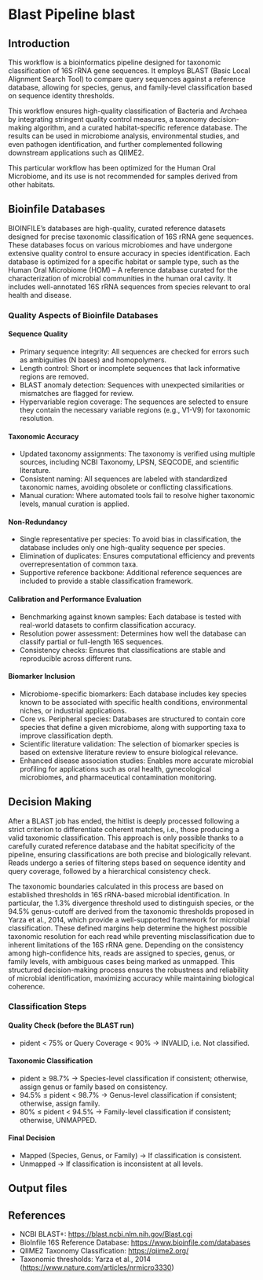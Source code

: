 # Blast Pipeline blast

## Introduction
This workflow is a bioinformatics pipeline designed for taxonomic classification of 16S rRNA gene sequences. It employs BLAST (Basic Local Alignment Search Tool) to compare query sequences against a reference database, allowing for species, genus, and family-level classification based on sequence identity thresholds.

This workflow ensures high-quality classification of Bacteria and Archaea by integrating stringent quality control measures, a taxonomy decision-making algorithm, and a curated habitat-specific reference database. The results can be used in microbiome analysis, environmental studies, and even pathogen identification, and further complemented following downstream applications such as QIIME2.

This particular workflow has been optimized for the Human Oral Microbiome, and its use is not recommended for samples derived from other habitats.

## Bioinfile Databases
BIOINFILE’s databases are high-quality, curated reference datasets designed for precise taxonomic classification of 16S rRNA gene sequences. These databases focus on various microbiomes and have undergone extensive quality control to ensure accuracy in species identification. Each database is optimized for a specific habitat or sample type, such as the Human Oral Microbiome (HOM) – A reference database curated for the characterization of microbial communities in the human oral cavity. It includes well-annotated 16S rRNA sequences from species relevant to oral health and disease.

### Quality Aspects of Bioinfile Databases

#### Sequence Quality
- Primary sequence integrity: All sequences are checked for errors such as ambiguities (N bases) and homopolymers.
- Length control: Short or incomplete sequences that lack informative regions are removed.
- BLAST anomaly detection: Sequences with unexpected similarities or mismatches are flagged for review.
- Hypervariable region coverage: The sequences are selected to ensure they contain the necessary variable regions (e.g., V1-V9) for taxonomic resolution.

#### Taxonomic Accuracy
- Updated taxonomy assignments: The taxonomy is verified using multiple sources, including NCBI Taxonomy, LPSN, SEQCODE, and scientific literature.
- Consistent naming: All sequences are labeled with standardized taxonomic names, avoiding obsolete or conflicting classifications.
- Manual curation: Where automated tools fail to resolve higher taxonomic levels, manual curation is applied.

#### Non-Redundancy
- Single representative per species: To avoid bias in classification, the database includes only one high-quality sequence per species.
- Elimination of duplicates: Ensures computational efficiency and prevents overrepresentation of common taxa.
- Supportive reference backbone: Additional reference sequences are included to provide a stable classification framework.

#### Calibration and Performance Evaluation
- Benchmarking against known samples: Each database is tested with real-world datasets to confirm classification accuracy.
- Resolution power assessment: Determines how well the database can classify partial or full-length 16S sequences.
- Consistency checks: Ensures that classifications are stable and reproducible across different runs.

#### Biomarker Inclusion
- Microbiome-specific biomarkers: Each database includes key species known to be associated with specific health conditions, environmental niches, or industrial applications.
- Core vs. Peripheral species: Databases are structured to contain core species that define a given microbiome, along with supporting taxa to improve classification depth.
- Scientific literature validation: The selection of biomarker species is based on extensive literature review to ensure biological relevance.
- Enhanced disease association studies: Enables more accurate microbial profiling for applications such as oral health, gynecological microbiomes, and pharmaceutical contamination monitoring.

## Decision Making
After a BLAST job has ended, the hitlist is deeply processed following a strict criterion to differentiate coherent matches, i.e., those producing a valid taxonomic classification. This approach is only possible thanks to a carefully curated reference database and the habitat specificity of the pipeline, ensuring classifications are both precise and biologically relevant. Reads undergo a series of filtering steps based on sequence identity and query coverage, followed by a hierarchical consistency check.

The taxonomic boundaries calculated in this process are based on established thresholds in 16S rRNA-based microbial identification. In particular, the 1.3% divergence threshold used to distinguish species, or the 94.5% genus-cutoff are derived from the taxonomic thresholds proposed in Yarza et al., 2014, which provide a well-supported framework for microbial classification. These defined margins help determine the highest possible taxonomic resolution for each read while preventing misclassification due to inherent limitations of the 16S rRNA gene. Depending on the consistency among high-confidence hits, reads are assigned to species, genus, or family levels, with ambiguous cases being marked as unmapped. This structured decision-making process ensures the robustness and reliability of microbial identification, maximizing accuracy while maintaining biological coherence.

### Classification Steps

#### Quality Check (before the BLAST run)
- pident < 75% or Query Coverage < 90% → INVALID, i.e. Not classified.

#### Taxonomic Classification
- pident ≥ 98.7% → Species-level classification if consistent; otherwise, assign genus or family based on consistency.
- 94.5% ≤ pident < 98.7% → Genus-level classification if consistent; otherwise, assign family.
- 80% ≤ pident < 94.5% → Family-level classification if consistent; otherwise, UNMAPPED.

#### Final Decision
- Mapped (Species, Genus, or Family) → If classification is consistent.
- Unmapped → If classification is inconsistent at all levels.

## Output files

## References
- NCBI BLAST+: https://blast.ncbi.nlm.nih.gov/Blast.cgi
- BioInfile 16S Reference Database: https://www.bioinfile.com/databases 
- QIIME2 Taxonomy Classification: https://qiime2.org/
- Taxonomic thresholds: Yarza et al., 2014 (https://www.nature.com/articles/nrmicro3330)

